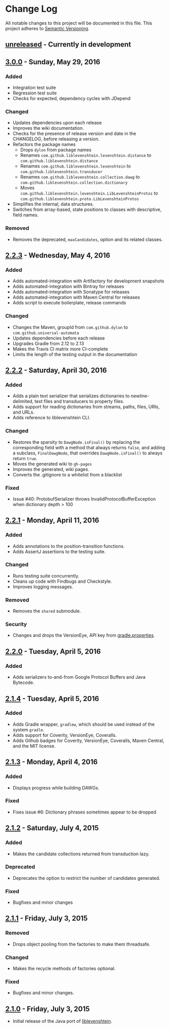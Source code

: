 # Change Log
All notable changes to this project will be documented in this file.
This project adheres to [Semantic Versioning](http://semver.org/).

## [unreleased] - Currently in development

## [3.0.0] - Sunday, May 29, 2016

### Added
- Integration test suite
- Regression test suite
- Checks for expected, dependency cycles with JDepend

### Changed
- Updates dependencies upon each release
- Improves the wiki documentation.
- Checks for the presence of release version and date in the CHANGELOG, before
  releasing a version.
- Refactors the package names
  - Drops `dylon` from package names
  - Renames `com.github.liblevenshtein.levenshtein.distance` to `com.github.liblevenshtein.distance`
  - Renames `com.github.liblevenshtein.levenshtein` to `com.github.liblevenshtein.transducer`
  - Renames `com.github.liblevenshtein.collection.dawg` to `com.github.liblevenshtein.collection.dictionary`
  - Moves `com.github.liblevenshtein.levenshtein.LibLevenshteinProtos` to `com.github.liblevenshtein.proto.LibLevenshteinProtos`
- Simplifies the internal, data structures.
- Switches from array-based, state positions to classes with descriptive, field
  names.

### Removed
- Removes the deprecated, `maxCandidates`, option and its related classes.

## [2.2.3] - Wednesday, May 4, 2016

### Added
- Adds automated-integration with Artifactory for development snapshots
- Adds automated-integration with Bintray for releases
- Adds automated-integration with Sonatype for releases
- Adds automated-integration with Maven Central for releases
- Adds script to execute boilerplate, release commands

### Changed
- Changes the Maven, groupId from `com.github.dylon` to `com.github.universal-automata`
- Updates dependencies before each release
- Upgrades Gradle from 2.12 to 2.13
- Makes the Travis CI matrix more CI-complete
- Limits the length of the testing output in the documentation

## [2.2.2] - Saturday, April 30, 2016

### Added
- Adds a plain text serializer that serializes dictionaries to
newline-delimited, text files and transducers to property files.
- Adds support for reading dictionaries from streams, paths, files, URIs, and
URLs.
- Adds reference to liblevenshtein CLI.

### Changed
- Restores the sparsity to `DawgNode.isFinal()` by replacing the corresponding
field with a method that always returns `false`, and adding a subclass,
`FinalDawgNode`, that overrides `DawgNode.isFinal()` to always return `true`.
- Moves the generated wiki to `gh-pages`
- Improves the generated, wiki pages.
- Converts the .gitignore to a whitelist from a blacklist

### Fixed
- Issue #40: ProtobufSerializer throws InvalidProtocolBufferException when
  dictionary depth &gt; 100

## [2.2.1] - Monday, April 11, 2016

### Added
- Adds annotations to the position-transition functions.
- Adds AssertJ assertions to the testing suite.

### Changed
- Runs testing suite concurrently.
- Cleans up code with Findbugs and Checkstyle.
- Improves logging messages.

### Removed
- Removes the `shared` submodule.

### Security
- Changes and drops the VersionEye, API key from
[gradle.properties][gradle-properties-2.2.1].

## [2.2.0] - Tuesday, April 5, 2016

### Added
- Adds serializers to-and-from Google Protocol Buffers and Java Bytecode.

## [2.1.4] - Tuesday, April 5, 2016

### Added
- Adds Gradle wrapper, `gradlew`, which should be used instead of the system
`gradle`.
- Adds support for Coverity, VersionEye, Coveralls.
- Adds Github badges for Coverity, VersionEye, Coveralls, Maven Central, and the
MIT license.

## [2.1.3] - Monday, April 4, 2016

### Added
- Displays progress while building DAWGs.

### Fixed
- Fixes issue #6: Dictionary phrases sometimes appear to be dropped

## [2.1.2] - Saturday, July 4, 2015

### Added
- Makes the candidate collections returned from transduction lazy.

### Deprecated
- Deprecates the option to restrict the number of candidates generated.

### Fixed
- Bugfixes and minor changes

## [2.1.1] - Friday, July 3, 2015

### Removed
- Drops object pooling from the factories to make them threadsafe.

### Changed
- Makes the recycle methods of factories optional.

### Fixed
- Bugfixes and minor changes.

## [2.1.0] - Friday, July 3, 2015
- Initial release of the Java port of [liblevenshtein][liblevenshtein].

[unreleased]: https://github.com/universal-automata/liblevenshtein-java/compare/3.0.0...master
[3.0.0]: https://github.com/universal-automata/liblevenshtein-java/compare/2.2.3...3.0.0
[2.2.3]: https://github.com/universal-automata/liblevenshtein-java/compare/2.2.2...2.2.3
[2.2.2]: https://github.com/universal-automata/liblevenshtein-java/compare/2.2.1...2.2.2
[2.2.1]: https://github.com/universal-automata/liblevenshtein-java/compare/2.2.0...2.2.1
[2.2.0]: https://github.com/universal-automata/liblevenshtein-java/compare/2.1.4...2.2.0
[2.1.4]: https://github.com/universal-automata/liblevenshtein-java/compare/2.1.3...2.1.4
[2.1.3]: https://github.com/universal-automata/liblevenshtein-java/compare/2.1.2...2.1.3
[2.1.2]: https://github.com/universal-automata/liblevenshtein-java/compare/2.1.1...2.1.2
[2.1.1]: https://github.com/universal-automata/liblevenshtein-java/compare/2.1.0...2.1.1
[2.1.0]: https://github.com/universal-automata/liblevenshtein-java/compare/bdca39b3261a510095e12daf9af2f1bde846fee4...2.1.0

[liblevenshtein]: https://github.com/universal-automata/liblevenshtein "liblevenshtein"

[gradle-properties-2.2.1]: https://github.com/universal-automata/liblevenshtein-java/blob/2.2.1/gradle.properties "gradle.properties"
